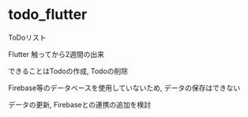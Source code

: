 # todo_flutter

ToDoリスト

Flutter 触ってから2週間の出来

できることはTodoの作成, Todoの削除

Firebase等のデータベースを使用していないため, データの保存はできない

データの更新, Firebaseとの連携の追加を検討